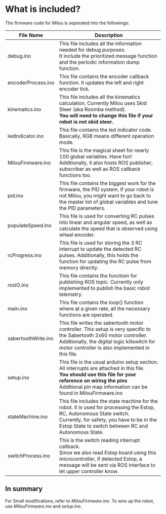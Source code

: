 # What is included?
The firmware code for Milou is seperated into the followings:

| File Name   	| Description  	|
|---	|---	|
| debug.ino  	|   This file includes all the information needed for debug purposes. <br> It include the prioritized message function and the periodic information dump function.	|
| encoderProcess.ino   	|  This file contains the encoder callback function. It updates the left and right encoder tick. 	|
| kinematics.ino  	|   This file includes all the kinematics calculation. Currently Milou uses Skid Steer (aka Roomba method). <br> **You will need to change this file if your robot is not skid steer.**  	|
| ledIndicator.ino  | This file contains the led indicator code. Basically, RGB means different operation mode. |
| MilouFirmware.ino | This file is the magical sheet for nearly 100 global variables. Have fun! Additionally, it also hosts ROS publisher, subscriber as well as ROS callback functions too.|
| pid.ino | This file contains the biggest work for the firmware, the PID system. If your robot is not Milou, you might want to go back to the master list of global variables and tune the PID parameters. |
| populateSpeed.ino | This file is used for converting RC pulses into linear and angular speed, as well as calculate the speed that is observed using wheel encoder. |
| rcProgress.ino | This file is used for storing the 3 RC interrupt to update the detected RC pulses. Additionally, this holds the function for updating the RC pulse from memory directly.|
| rosIO.ino | This file contains the functioin for publishing ROS topic. Currently only implemented to publish the basic robot telemetry.|
| main.ino | This file contains the loop() function where at a given rate, all the necessary functions are operated. |
| sabertoothWrite.ino | This file writes the sabertooth motor controller. This setup is very specific to the Sabertooth 2x60 motor controller. <br> Additionally, the digital logic killswitch for motor controller is also implemented in this file.|
| setup.ino | This file is the usual arduino setup section. All interrupts are attached in this file.  <br> **You should use this file for your reference on wiring the pins** <br> Additional pin map information can be found in MilouFirmware.ino|
| stateMachine.ino | This file includes the state machine for the robot. It is used for processing the Estop, RC, Autonomous State switch. <br> Currently, for safety, you have to be in the Estop State to switch between RC and Autonomous State.|
| switchProcess.ino | This is the switch reading interrupt callback. <br> Since we also read Estop board using this microcontroller, if detected Estop, a message will be sent via ROS interface to let upper controller know.|

## In summary
For Small modifications, refer to *MilouFirmware.ino*. To wire up the robot, use *MilouFirmware.ino* and *setup.ino*.

